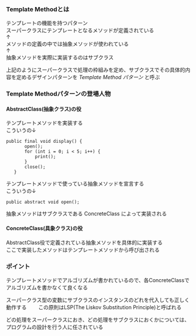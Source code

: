 ### Template Methodとは
テンプレートの機能を持つパターン  
スーパークラスにテンプレートとなるメソッドが定義されている  
↑  
メソッドの定義の中では抽象メソッドが使われている  
↑  
抽象メソッドを実際に実装するのはサブクラス  

上記のようにスーパークラスで処理の枠組みを定め、サブクラスでその具体的内容を定めるデザインパターンを *Template Method パターン* と呼ぶ

### Template Methodパターンの登場人物

#### AbstractClass(抽象クラス)の役
テンプレートメソッドを実装する  
こういうの↓
 ```
 public final void display() {
        open();
        for (int i = 0; i < 5; i++) {
            print();
        }
        close();
    }
 ```
テンプレートメソッドで使っている抽象メソッドを宣言する  
こういうの↓
 ```
 public abstract void open(); 
 ```
抽象メソッドはサブクラスである ConcreteClass によって実装される

#### ConcreteClass(具象クラス)の役
AbstractClass役で定義されている抽象メソッドを具体的に実装する  
ここで実装したメソッドはテンプレートメソッドから呼び出される

### ポイント
テンプレートメソッドでアルゴリズムが書かれているので、各ConcreteClassでアルゴリズムを書かなくて良くなる

スーパークラス型の変数にサブクラスのインスタンスのどれを代入しても正しく動作する　　
この原則はLSP(The Liskov Substitution Principle)と呼ばれる

どの処理をスーパークラスにおき、どの処理をサブクラスにおくかについては、プログラムの設計を行う人に任されている

